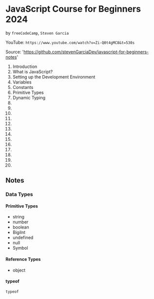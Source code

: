 # JavaScript Course for Beginners 2024
by `freeCodeCamp`, `Steven Garcia`

YouTube: `https://www.youtube.com/watch?v=Zi-Q0t4gMC8&t=530s`

Source: 'https://github.com/stevenGarciaDev/javascript-for-beginners-notes'

1. Introduction
2. What is JavaScript?
3. Setting up the Development Environment
4. Variables
5. Constants
6. Primitive Types
7. Dynamic Typing
8.
9.
10.
11.
12.
13.
14.
15.
16.
17.
18.
19.
20.


## Notes

### Data Types

#### Primitive Types

* string
* number
* boolean
* BigiInt
* undefined
* null
* Symbol

#### Reference Types

* object

#### typeof

`typeof `